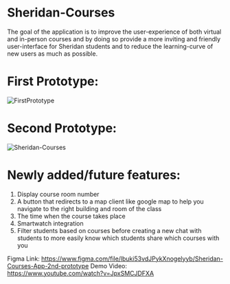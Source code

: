 # Sheridan-Courses
The goal of the application is to improve the user-experience of both virtual and in-person courses and by doing so provide a more inviting and friendly user-interface for Sheridan students and to reduce the learning-curve of new users as much as possible.

# First Prototype:
![FirstPrototype](https://user-images.githubusercontent.com/60274691/156085670-c3fe34e1-be5d-4915-9356-c821d27ae25d.png)

# Second Prototype:
![Sheridan-Courses](https://user-images.githubusercontent.com/60274691/156081763-6dd43951-f64a-44e1-908e-bf1ebe7c5ad2.png)

# Newly added/future features:
1. Display course room number
2. A button that redirects to a map client like google map to help you navigate to the right building and room of the class
3. The time when the course takes place
4. Smartwatch integration
5. Filter students based on courses before creating a new chat with students to more easily know which students share which courses with you

Figma Link: https://www.figma.com/file/lbuki53vdJPykXnogelyyb/Sheridan-Courses-App-2nd-prototype
Demo Video: https://www.youtube.com/watch?v=JpxSMCJDFXA
